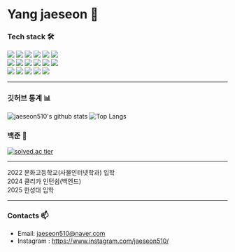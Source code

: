 <h1>Yang jaeseon 👋</h1>



### Tech stack 🛠
<div>
  <img src="https://img.shields.io/badge/c++-00599C?style=for-the-badge&logo=c%2B%2B&logoColor=white">
  <img src="https://img.shields.io/badge/python-3776AB?style=for-the-badge&logo=python&logoColor=white">
  <img src="https://img.shields.io/badge/c-A8B9CC?style=for-the-badge&logo=c&logoColor=white">

  <img src="https://img.shields.io/badge/go-00ADD8?style=for-the-badge&logo=go&logoColor=white">
  <img src="https://img.shields.io/badge/html5-E34F26?style=for-the-badge&logo=html5&logoColor=white">
  <img src="https://img.shields.io/badge/css-1572B6?style=for-the-badge&logo=css3&logoColor=white">
</div>
<div>
  <img src="https://img.shields.io/badge/javascript-F7DF1E?style=for-the-badge&logo=javascript&logoColor=black">
  <img src="https://img.shields.io/badge/react-61DAFB?style=for-the-badge&logo=react&logoColor=black">
  <img src="https://img.shields.io/badge/mysql-4479A1?style=for-the-badge&logo=mysql&logoColor=white">
  <img src="https://img.shields.io/badge/node.js-339933?style=for-the-badge&logo=Node.js&logoColor=white">
  <img src="https://img.shields.io/badge/github-181717?style=for-the-badge&logo=github&logoColor=white">
  <img src="https://img.shields.io/badge/git-F05032?style=for-the-badge&logo=git&logoColor=white">
</div>
<div>
  <img src="https://img.shields.io/badge/docker-2496ED?style=for-the-badge&logo=docker&logoColor=white"/>
  <img src="https://img.shields.io/badge/Google Cloud-4285F4?style=for-the-badge&logo=Google Cloud&logoColor=white"/>
  <img src="https://img.shields.io/badge/PostgresSQL-4169E1?style=for-the-badge&logo=PostgreSQL&logoColor=white"/>    
  <img src="https://img.shields.io/badge/redis-FF4438?style=for-the-badge&logo=Redis&logoColor=white"/>  
  <img src="https://img.shields.io/badge/postman-FF6C37?style=for-the-badge&logo=Postman&logoColor=white"/>  
</div>

<hr>

### 깃허브 통계 📊
![jaeseon510's github stats](https://github-readme-stats.vercel.app/api?username=jaeseon510&show_icons=true&theme=calm&hide_border=true&include_all_commits=true)
![Top Langs](https://github-readme-stats.vercel.app/api/top-langs/?username=jaeseon510&layout=compact&theme=calm&hide_border=true)

### 백준 📖
[![solved.ac tier](http://mazassumnida.wtf/api/generate_badge?boj=jaeseon510)](https://solved.ac/jaeseon510)

---

2022 문화고등학교(사물인터넷학과) 입학<br>
2024 클리카 인턴쉽(백엔드)<br>
2025 한성대 입학<br>

---
### Contacts 📫

* Email: jaeseon510@naver.com
* Instagram : https://www.instagram.com/jaeseon510/
